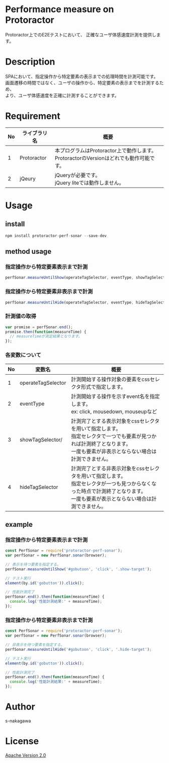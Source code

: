 Performance measure on Protoractor
====

Protoractor上でのE2Eテストにおいて、
正確なユーザ体感速度計測を提供します。

# Description

SPAにおいて、指定操作から特定要素の表示までの処理時間を計測可能です。<br>
画面遷移の時間ではなく、ユーザの操作から、特定要素の表示までを計測するため、<br>
より、ユーザ体感速度を正確に計測することができます。

# Requirement

|No  |ライブラリ名  |概要  |
|---|---|---|
|1|Protoractor|本プログラムはProtoractor上で動作します。<br>ProtoractorのVersionはどれでも動作可能です。|
|2|jQeury|jQueryが必要です。<br>jQuery liteでは動作しません。|

# Usage

## install

```js
npm install protoractor-perf-sonar --save-dev
```

## method usage

### 指定操作から特定要素表示まで計測
```js
perfSonar.measureUntilShow(operateTagSelector, eventType, showTagSelector);
```

### 指定操作から特定要素非表示まで計測

```js
perfSonar.measureUntilHide(operateTagSelector, eventType, hideTagSelector);
```

### 計測値の取得

```js
var promise = perfSonar.end();
promise.then(function(measureTime) {
  // measureTimeが測定結果となります。
});
```

### 各変数について

|No  |変数名  |概要  |
|---|---|---|
|1|operateTagSelector|計測開始する操作対象の要素をcssセレクタ形式で指定します。|
|2|eventType|計測開始する操作を示すevent名を指定します。<br> ex: click, mousedown, mouseupなど|
|3|showTagSelector/|計測完了とする表示対象をcssセレクタを用いて指定します。<br>指定セレクタで一つでも要素が見つかれば計測終了となります。<br>一度も要素が非表示とならない場合は計測できません。|
|4|hideTagSelector|計測完了とする非表示対象をcssセレクタを用いて指定します。<br>指定セレクタが一つも見つからなくなった時点で計測終了となります。<br>一度も要素が表示とならない場合は計測できません。|

## example
### 指定操作から特定要素表示まで計測

```js
const PerfSonar = require('protoractor-perf-sonar');
var perfSonar = new PerfSonar.sonar(browser);

// 表示を待つ要素を指定する。
perfSonar.measureUntilShow('#gobutoon', 'click', '.show-target');

// テスト実行
element(by.id('gobutton')).click();

// 性能計測完了
perfSonar.end().then(function(measureTime) {
  console.log('性能計測結果:' + measureTime);
});
```

### 指定操作から特定要素非表示まで計測


```js
const PerfSonar = require('protoractor-perf-sonar');
var perfSonar = new PerfSonar.sonar(browser);

// 非表示を待つ要素を指定する。
perfSonar.measureUntilHide('#gobutoon', 'click', '.hide-target');

// テスト実行
element(by.id('gobutton')).click();

// 性能計測完了
perfSonar.end().then(function(measureTime) {
  console.log('性能計測結果:' + measureTime);
});
```

# Author
s-nakagawa

# License
[Apache Version 2.0](https://github.com/serive/es-ml-alert/blob/master/LICENSE)